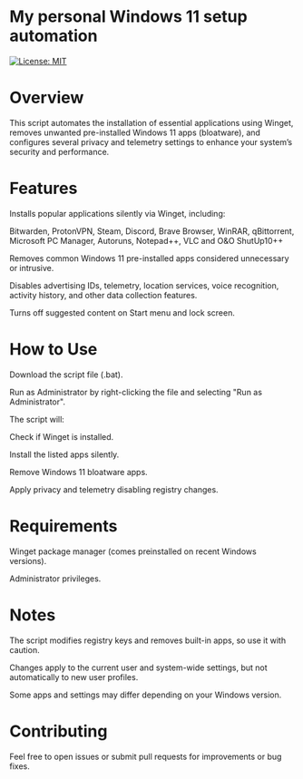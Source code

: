 # My personal Windows 11 setup automation
[![License: MIT](https://img.shields.io/badge/License-MIT-yellow.svg)](https://opensource.org/licenses/MIT)

# Overview
This script automates the installation of essential applications using Winget, removes unwanted pre-installed Windows 11 apps (bloatware), and configures several privacy and telemetry settings to enhance your system’s security and performance.

# Features
Installs popular applications silently via Winget, including:

Bitwarden, ProtonVPN, Steam, Discord, Brave Browser, WinRAR, qBittorrent, Microsoft PC Manager, Autoruns, Notepad++, VLC and O&O ShutUp10++

Removes common Windows 11 pre-installed apps considered unnecessary or intrusive.

Disables advertising IDs, telemetry, location services, voice recognition, activity history, and other data collection features.

Turns off suggested content on Start menu and lock screen.

# How to Use
Download the script file (.bat).

Run as Administrator by right-clicking the file and selecting "Run as Administrator".

The script will:

Check if Winget is installed.

Install the listed apps silently.

Remove Windows 11 bloatware apps.

Apply privacy and telemetry disabling registry changes.

# Requirements
Winget package manager (comes preinstalled on recent Windows versions).

Administrator privileges.

# Notes
The script modifies registry keys and removes built-in apps, so use it with caution.

Changes apply to the current user and system-wide settings, but not automatically to new user profiles.

Some apps and settings may differ depending on your Windows version.

# Contributing
Feel free to open issues or submit pull requests for improvements or bug fixes.
